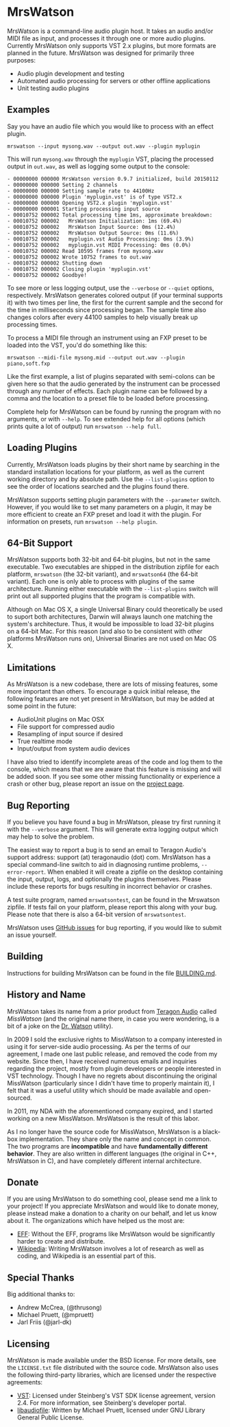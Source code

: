 MrsWatson
=========

MrsWatson is a command-line audio plugin host. It takes an audio and/or MIDI
file as input, and processes it through one or more audio plugins. Currently
MrsWatson only supports VST 2.x plugins, but more formats are planned in the
future. MrsWatson was designed for primarily three purposes:

* Audio plugin development and testing
* Automated audio processing for servers or other offline applications
* Unit testing audio plugins


Examples
--------

Say you have an audio file which you would like to process with an effect
plugin.

    mrswatson --input mysong.wav --output out.wav --plugin myplugin

This will run `mysong.wav` through the `myplugin` VST, placing the processed
output in `out.wav`, as well as logging some output to the console:

    - 00000000 000000 MrsWatson version 0.9.7 initialized, build 20150112
    - 00000000 000000 Setting 2 channels
    - 00000000 000000 Setting sample rate to 44100Hz
    - 00000000 000000 Plugin 'myplugin.vst' is of type VST2.x
    - 00000000 000000 Opening VST2.x plugin 'myplugin.vst'
    - 00000000 000001 Starting processing input source
    - 00010752 000002 Total processing time 1ms, approximate breakdown:
    - 00010752 000002   MrsWatson Initialization: 1ms (69.4%)
    - 00010752 000002   MrsWatson Input Source: 0ms (12.4%)
    - 00010752 000002   MrsWatson Output Source: 0ms (11.6%)
    - 00010752 000002   myplugin.vst Audio Processing: 0ms (3.9%)
    - 00010752 000002   myplugin.vst MIDI Processing: 0ms (0.0%)
    - 00010752 000002 Read 10595 frames from mysong.wav
    - 00010752 000002 Wrote 10752 frames to out.wav
    - 00010752 000002 Shutting down
    - 00010752 000002 Closing plugin 'myplugin.vst'
    - 00010752 000002 Goodbye!

To see more or less logging output, use the `--verbose` or `--quiet` options,
respectively. MrsWatson generates colored output (if your terminal supports
it) with two times per line, the first for the current sample and the second
for the time in milliseconds since processing began. The sample time also
changes colors after every 44100 samples to help visually break up processing
times.

To process a MIDI file through an instrument using an FXP preset to be loaded
into the VST, you'd do something like this:

    mrswatson --midi-file mysong.mid --output out.wav --plugin piano,soft.fxp

Like the first example, a list of plugins separated with semi-colons can be
given here so that the audio generated by the instrument can be processed
through any number of effects. Each plugin name can be followed by a comma and
the location to a preset file to be loaded before processing.

Complete help for MrsWatson can be found by running the program with no
arguments, or with `--help`. To see extended help for all options (which prints
quite a lot of output) run `mrswatson --help full`.


Loading Plugins
---------------

Currently, MrsWatson loads plugins by their short name by searching in the
standard installation locations for your platform, as well as the current
working directory and by absolute path. Use the `--list-plugins` option to see
the order of locations searched and the plugins found there.

MrsWatson supports setting plugin parameters with the `--parameter` switch.
However, if you would like to set many parameters on a plugin, it may be more
efficient to create an FXP preset and load it with the plugin. For information
on presets, run `mrswatson --help plugin`.


64-Bit Support
--------------

MrsWatson supports both 32-bit and 64-bit plugins, but not in the same
executable. Two executables are shipped in the distribution zipfile for each
platform, `mrswatson` (the 32-bit variant), and `mrswatson64` (the 64-bit
variant). Each one is only able to process with plugins of the same
architecture. Running either executable with the `--list-plugins` switch will
print out all supported plugins that the program is compatible with.

Although on Mac OS X, a single Universal Binary could theoretically be used to
suport both architectures, Darwin will always launch one matching the system's
architecture. Thus, it would be impossible to load 32-bit plugins on a 64-bit
Mac. For this reason (and also to be consistent with other platforms MrsWatson
runs on), Universal Binaries are not used on Mac OS X.


Limitations
-----------

As MrsWatson is a new codebase, there are lots of missing features, some more
important than others. To encourage a quick initial release, the following
features are not yet present in MrsWatson, but may be added at some point in
the future:

* AudioUnit plugins on Mac OSX
* File support for compressed audio
* Resampling of input source if desired
* True realtime mode
* Input/output from system audio devices

I have also tried to identify incomplete areas of the code and log them to the
console, which means that we are aware that this feature is missing and will
be added soon. If you see some other missing functionality or experience a
crash or other bug, please report an issue on the [project page][3].


Bug Reporting
-------------

If you believe you have found a bug in MrsWatson, please try first running it
with the `--verbose` argument. This will generate extra logging output which
may help to solve the problem.

The easiest way to report a bug is to send an email to Teragon Audio's support
address: support (at) teragonaudio (dot) com. MrsWatson has a special
command-line switch to aid in diagnosing runtime problems, `--error-report`.
When enabled it will create a zipfile on the desktop containing the input,
output, logs, and optionally the plugins themselves. Please include these
reports for bugs resulting in incorrect behavior or crashes.

A test suite program, named `mrswatsontest`, can be found in the Mrswatson 
zipfile. If tests fail on your platform, please report this along with your
bug. Please note that there is also a 64-bit version of `mrswatsontest`.

MrsWatson uses [GitHub issues][4] for bug reporting, if you would like to
submit an issue yourself.


Building
--------

Instructions for building MrsWatson can be found in the file
[BUILDING.md][9].


History and Name
----------------

MrsWatson takes its name from a prior product from [Teragon Audio][1] called
*MissWatson* (and the original name there, in case you were wondering, is a
bit of a joke on the [Dr. Watson][2] utility).

In 2009 I sold the exclusive rights to MissWatson to a company interested in
using it for server-side audio processing. As per the terms of our agreement,
I made one last public release, and removed the code from my website. Since
then, I have received numerous emails and inquiries regarding the project,
mostly from plugin developers or people interested in VST technology. Though I
have no regrets about discontinuing the original MissWatson (particularly
since I didn't have time to properly maintain it), I felt that it was a useful
utility which should be made available and open-sourced.

In 2011, my NDA with the aforementioned company expired, and I started working
on a new MissWatson. MrsWatson is the result of this labor.

As I no longer have the source code for MissWatson, MrsWatson is a black-box
implementation. They share only the name and concept in common. The two
programs are **incompatible** and have **fundamentally different behavior**.
They are also written in different languages (the original in C++, MrsWatson
in C), and have completely different internal architecture.


Donate
------

If you are using MrsWatson to do something cool, please send me a link to your
project! If you appreciate MrsWatson and would like to donate money, please
instead make a donation to a charity on our behalf, and let us know about it.
The organizations which have helped us the most are:

* [EFF][5]: Without the EFF, programs like MrsWatson would be significantly
  harder to create and distribute.
* [Wikipedia][6]: Writing MrsWatson involves a lot of research as well as
  coding, and Wikipedia is an essential part of this.


Special Thanks
--------------

Big additional thanks to:

* Andrew McCrea, (@thrusong)
* Michael Pruett, (@mpruett)
* Jarl Friis (@jarl-dk)


Licensing
---------

MrsWatson is made available under the BSD license. For more details, see the
`LICENSE.txt` file distributed with the source code. MrsWatson also uses the
following third-party libraries, which are licensed under the respective
agreements:

* [VST][7]: Licensed under Steinberg's VST SDK license agreement, version 2.4.
  For more information, see Steinberg's developer portal.
* [libaudiofile][8]: Written by Michael Pruett, licensed under GNU Library
  General Public License.

[1]: http://www.teragonaudio.com
[2]: http://en.wikipedia.org/wiki/Dr._Watson_(debugger)
[3]: http://github.com/teragonaudio/MrsWatson
[4]: https://github.com/teragonaudio/MrsWatson/issues
[5]: https://supporters.eff.org/donate
[6]: http://wikimediafoundation.org/wiki/WMFJA085/en
[7]: http://www.steinberg.net/en/company/developer.html
[8]: http://audiofile.68k.org/
[9]: https://github.com/teragonaudio/MrsWatson/blob/master/BUILDING.md
